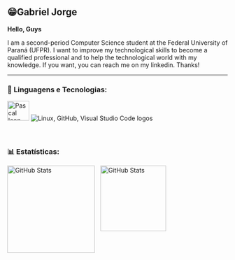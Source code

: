 ## 😁Gabriel Jorge

**Hello, Guys**

 I am  a second-period Computer Science student at the Federal University of Paraná (UFPR). I want to improve my technological skills to become a qualified professional and to help the technological world with my knowledge. If you want, you can reach me on my linkedin. Thanks!


---

### 🤖 Linguagens e Tecnologias:
<div align="left">
 <img src="Assets/Pascal_icon.png" alt="Pascal Icon" width="50" height="45" />
 <img src="https://skillicons.dev/icons?i=linux,github,vscode&theme=dark&perline=4" alt="Linux, GitHub, Visual Studio Code logos" />
 </div>
 
<br/>
<br/>

### 📊 Estatísticas:

<p>
  <img 
    align="left" 
    alt="GitHub Stats" 
    height="200" 
    style="padding-right: 10px;" 
    src="https://github-readme-stats.vercel.app/api?username=GJorge07&show_icons=true&theme=tokyonight&include_all_commits=true&locale=pt-br" 
  />

<img 
      align="left" 
      alt="GitHub Stats" 
      height="150" 
      src="https://github-readme-stats.vercel.app/api/top-langs/?username=GJorge07&theme=tokyonight&layout=compact&custom_title=Tecnologias&langs_count=9" 
  />
  
<br/>


</p>
